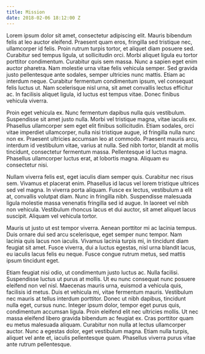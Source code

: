 ```yaml
---
title: Mission
date: 2018-02-06 18:12:00 Z
---
```


Lorem ipsum dolor sit amet, consectetur adipiscing elit. Mauris bibendum felis at leo auctor eleifend. Praesent quam eros, fringilla sed tristique nec, ullamcorper id felis. Proin rutrum turpis tortor, et aliquet diam posuere sed. Curabitur sed tempus ligula, ut sollicitudin orci. Morbi aliquet ligula eu tortor porttitor condimentum. Curabitur quis sem massa. Nunc a sapien eget enim auctor pharetra. Nam molestie urna vitae felis vehicula semper. Sed gravida justo pellentesque ante sodales, semper ultricies nunc mattis. Etiam ac interdum neque. Curabitur fermentum condimentum ipsum, vel consequat felis luctus ut. Nam scelerisque nisl urna, sit amet convallis lectus efficitur ac. In facilisis aliquet ligula, id luctus est tempus vitae. Donec finibus vehicula viverra.

Proin eget vehicula ex. Nunc fermentum dapibus nulla quis vestibulum. Suspendisse sit amet justo nulla. Morbi vel tristique magna, vitae iaculis ex. Phasellus ullamcorper sem eget elit finibus sollicitudin. Etiam sodales, orci vitae imperdiet ullamcorper, nulla nisi tristique augue, id fringilla nulla nunc non ex. Praesent ultricies accumsan leo at commodo. Praesent mauris arcu, interdum id vestibulum vitae, varius at nulla. Sed nibh tortor, blandit at mollis tincidunt, consectetur fermentum massa. Pellentesque id luctus magna. Phasellus ullamcorper luctus erat, at lobortis magna. Aliquam eu consectetur nisi.

Nullam viverra felis est, eget iaculis diam semper quis. Curabitur nec risus sem. Vivamus et placerat enim. Phasellus id lacus vel lorem tristique ultrices sed vel magna. In viverra porta aliquam. Fusce ex lectus, vestibulum a elit at, convallis volutpat diam. Nunc in fringilla nibh. Suspendisse malesuada ligula molestie massa venenatis fringilla sed id augue. In laoreet vel nibh non vehicula. Vestibulum rhoncus lacus et dui auctor, sit amet aliquet lacus suscipit. Aliquam vel vehicula tortor.

Mauris ut justo ut est tempor viverra. Aenean porttitor mi ac lacinia tempus. Duis ornare dui sed arcu scelerisque, eget semper nunc tempor. Nam lacinia quis lacus non iaculis. Vivamus lacinia turpis mi, in tincidunt diam feugiat sit amet. Fusce viverra, dui a luctus egestas, nisl urna blandit lacus, eu iaculis lacus felis eu neque. Fusce congue rutrum metus, sed mattis ipsum tincidunt eget.

Etiam feugiat nisi odio, ut condimentum justo luctus ac. Nulla facilisi. Suspendisse luctus ut purus at mollis. Ut eu nunc consequat nunc posuere eleifend non vel nisl. Maecenas mauris urna, euismod a vehicula quis, facilisis id metus. Duis et vehicula mi, vitae fermentum mauris. Vestibulum nec mauris at tellus interdum porttitor. Donec ut nibh dapibus, tincidunt nulla eget, cursus nunc. Integer ipsum dolor, tempor eget purus quis, condimentum accumsan ligula. Proin eleifend elit nec ultricies mollis. Ut nec massa eleifend libero gravida bibendum ac feugiat ex. Cras porttitor quam eu metus malesuada aliquam. Curabitur non nulla at lectus ullamcorper auctor. Nunc a egestas dolor, eget vestibulum magna. Etiam nulla turpis, aliquet vel ante et, iaculis pellentesque quam. Phasellus viverra purus vitae ante rutrum pellentesque.